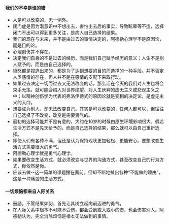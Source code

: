#### 我们的不幸是谁的错

- 人是可以改变的，无一例外。
- 闭门症是因为潜意识中不想出去，害怕出去后的事实，导致眩晕等不适，选择闭门不出可以得到更多关注，是病人自己选择的结果。
- 我们的现在与未来，并不是由过去的事情决定的，阿德勒心理学不是原因论，而是目的论。
- 心理创伤并不存在。
- 决定我们自身的不是过去的经历，而是我们自己赋予经历的意义；人生不是别人赋予的，而是由自己选择的。
- 愤怒都是捏造出来的，都是为了达到想要的目的而选择的一种手段。并不否定人类感情的存在，但人并不是在感情的支配下采取行动。
- 如果过去决定一切而过去又无法改变的话，那么活在今天的我们对人生也将会束手无策，就可能会陷入对世界绝望、对人生厌弃的虚无主义或悲观主义之中；以精神创伤学为代表的弗洛伊德式的原因论就是变相的决定论，是虚无主义的入口。
- 想要成为别人，却无法改变自己。其实是可以改变的，任何人都可以，但往往自己选择了不改变，改变是需要勇气的。
- 最初的选择可能并不是有意的，大约在10岁的时候由原生环境影响很大。假若生活方式不是先天给予的，而是自己选择的结果，那么就可以由自己重新选择。
- 即使人们有各种不满，但还是认为保持现状更加轻松、更能安心。要想改变生活方式需要很大的勇气。
- 阿德勒心理学就是勇气心理学。
- 如果要改变生活方式，就必须改变与世界的沟通方式，甚至改变自己的行为方式，你依然是你。
- 应该去做--这一简单的课题摆在面前。但却不断地扯出各种“不能做的理由”，这是一种痛苦的生活方式。

#### 一切烦恼都来自人际关系

- 鼓励。不管结果如何，首先让其树立起向前迈进的勇气。
- 在人际关系中根本不可能不受伤，都会受到或大或小的伤，也会伤害别人。阿德勒认为，完全消除烦恼是根本无法做到的事情。